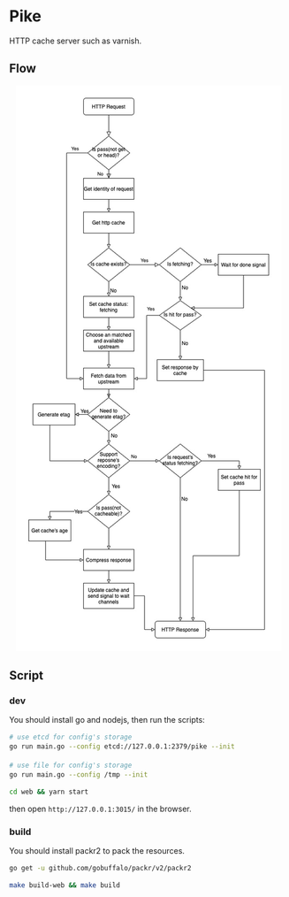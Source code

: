 # Pike

HTTP cache server such as varnish.

## Flow

<p align="center">
<img src="./docs/flow.jpg"/>
</p>

## Script

### dev

You should install go and nodejs, then run the scripts:
```bash
# use etcd for config's storage
go run main.go --config etcd://127.0.0.1:2379/pike --init

# use file for config's storage
go run main.go --config /tmp --init
```

```bash
cd web && yarn start
```

then open `http://127.0.0.1:3015/` in the browser.

### build

You should install packr2 to pack the resources.

```bash
go get -u github.com/gobuffalo/packr/v2/packr2 
```

```bash
make build-web && make build
```
